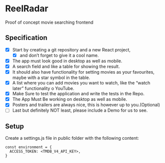 # ReelRadar

Proof of concept movie searching frontend

## Specification

- [X] Start by creating a git repository and a new React project,
  - [X] and don’t forget to give it a cool name.
- [X] The app must look good in desktop as well as mobile.
- [X] A search field and like a table for showing the result.
- [X] It should also have functionality for setting movies as your favourites, maybe with a star symbol in the table.
- [X] A list where you can add movies you want to watch, like the “watch later” functionality o YouTube.
- [X] Make Sure to test the application and write the tests in the Repo.
- [X] The App Must Be working on desktop as well as mobile.
- [X] Posters and trailers are always nice, this is however up to you.(Optional)
- [ ] Last but definitely NOT least, please include a Demo for us to see.

## Setup

Create a settings.js file in public folder with the following content:
```
const environment = {
  ACCESS_TOKEN: <TMDB_V4_API_KEY>,
}
```
